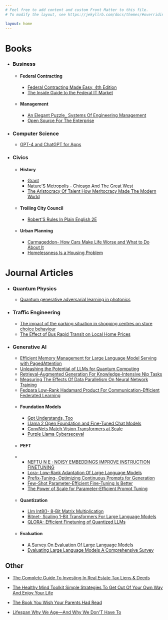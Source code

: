 ```yaml
---
# Feel free to add content and custom Front Matter to this file.
# To modify the layout, see https://jekyllrb.com/docs/themes/#overriding-theme-defaults

layout: home
---
```


# Books

* ### Business
    * #### Federal Contracting
      - [Federal Contracting Made Easy, 4th Edition](summaries/federalcontractingmadeeasy4thedition/index.html)
      - [The Inside Guide to the Federal IT Market](summaries/theinsideguidetothefederalitmarket/index.html)
    * #### Management
      - [An Elegant Puzzle_ Systems Of Engineering Management](summaries/anelegantpuzzlesystemsofengineeringmanagement/index.html)
      - [Open Source For The Enterprise](summaries/opensourcefortheenterprise/index.html)
        
* ### Computer Science
  - [GPT-4 and ChatGPT for Apps](summaries/gpt4andchatgptforapps/index.html)

* ### Civics
  * #### History
    - [Grant](summaries/grant/index.html)
    - [Nature'S Metropolis - Chicago And The Great West](summaries/naturesmetropolischicagoandthegreatwest/index.html)
    - [The Aristocracy Of Talent How Meritocracy Made The Modern World](summaries/thearistocracyoftalenthowmeritocracymadethemodernworld/index.html)


  * #### Trolling City Council
    - [Robert'S Rules In Plain English 2E](summaries/robertsrulesinplainenglish2e/index.html)
  * #### Urban Planning
      - [Carmageddon- How Cars Make Life Worse and What to Do About It](summaries/carmageddonhowcarsmakelifeworseandwhattodoaboutit/index.html)
      - [Homelessness Is a Housing Problem](summaries/homelessnessisahousingproblem/index.html)



# Journal Articles

* ### Quantum Physics
  - [Quantum generative adversarial learning in photonics](summaries/quantumgenerativeadversariallearninginphotonics/index.html)
* ### Traffic Engineering
  - [The impact of the parking situation in shopping centres on store choice behaviour](summaries/theimpactoftheparkingsituationinshoppingcentresonstorechoicebehaviour/index.html)
  - [The Effect of Bus Rapid Transit on Local Home Prices](summaries/theeffectofbusrapidtransitonlocalhomeprices/index.html)
* ### Generative AI
  - [Efficient Memory Management for Large Language Model Serving with PagedAttention](summaries/efficientmemorymanagementforlargelanguagemodelservingwithpagedattention/index.html)
  - [Unleashing the Potential of LLMs for Quantum Computing](summaries/unleashingthepotentialofllmsforquantumcomputing/index.html)
  - [Retrieval-Augmented Generation For Knowledge-Intensive Nlp Tasks](summaries/retrievalaugmentedgenerationforknowledgeintensivenlptasks/index.html)
  - [Measuring The Effects Of Data Parallelism On Neural Network Training](summaries/measuringtheeffectsofdataparallelismonneuralnetworktraining/index.html)
  - [Fedpara Low-Rank Hadamard Product For Communication-Efficient Federated Learning](summaries/fedparalowrankhadamardproductforcommunicationefficientfederatedlearning/index.html)
  - #### Foundation Models
    - [Gpt Understands, Too](summaries/gptunderstandstoo/index.html)
    - [Llama 2 Open Foundation and Fine-Tuned Chat Models](summaries/llama2openfoundationandfinetunedchatmodels/index.html)
    - [ConvNets Match Vision Transformers at Scale](summaries/convnetsmatchvisiontransformersatscale/index.html)
    - [Purple Llama Cyberseceval](summaries/purplellamacyberseceval/index.html)
  - #### PEFT
  - - [NEFTU N E : NOISY EMBEDDINGS IMPROVE INSTRUCTION FINETUNING](summaries/neftunenoisyembeddingsimproveinstructionfinetuning/index.html)
    - [Lora- Low-Rank Adaptation Of Large Language Models](summaries/loralowrankadaptationoflargelanguagemodels/index.html)
    - [Prefix-Tuning- Optimizing Continuous Prompts for Generation](summaries/prefixtuningoptimizingcontinuouspromptsforgeneration/index.html)
    - [Few-Shot Parameter-Efficient Fine-Tuning Is Better](summaries/fewshotparameterefficientfinetuningisbetter/index.html)
    - [The Power of Scale for Parameter-Efficient Prompt Tuning](summaries/thepowerofscaleforparameterefficientprompttuning/index.html)
  - #### Quantization
    - [Llm Int8()- 8-Bit Matrix Multiplication](summaries/llmint88bitmatrixmultiplication/index.html)
    - [Bitnet- Scaling 1-Bit Transformers For Large Language Models](summaries/bitnetscaling1bittransformersforlargelanguagemodels/index.html)
    - [QLORA- Efficient Finetuning of Quantized LLMs](summaries/qloraefficientfinetuningofquantizedllms/index.html)    
  * #### Evaluation
    - [A Survey On Evaluation Of Large Language Models](summaries/asurveyonevaluationoflargelanguagemodels/index.html)
    - [Evaluating Large Language Models A Comprehensive Survey](summaries/evaluatinglargelanguagemodelsacomprehensivesurvey/index.html)


## Other

- [The Complete Guide To Investing In Real Estate Tax Liens & Deeds](summaries/thecompleteguidetoinvestinginrealestatetaxliensdeeds/index.html)

- [The Healthy Mind Toolkit Simple Strategies To Get Out Of Your Own Way And Enjoy Your Life](summaries/thehealthymindtoolkitsimplestrategiestogetoutofyourownwayandenjoyyourlife/index.html)


- [The Book You Wish Your Parents Had Read](summaries/thebookyouwishyourparentshadread/index.html)

- [Lifespan Why We Age—And Why We Don'T Have To](summaries/lifespanwhyweageandwhywedonthaveto/index.html)
